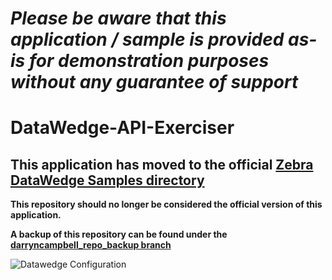 *Please be aware that this application / sample is provided as-is for demonstration purposes without any guarantee of support*
=========================================================

# DataWedge-API-Exerciser

## This application has moved to the official [Zebra DataWedge Samples directory](https://github.com/Zebra/samples-datawedge/tree/master/DataWedge-API-Exerciser)

**This repository should no longer be considered the official version of this application.**  

**A backup of this repository can be found under the [darryncampbell_repo_backup branch](https://github.com/darryncampbell/DataWedge-API-Exerciser/tree/darryncampbell_repo_backup)**

![Datawedge Configuration](https://raw.githubusercontent.com/darryncampbell/DataWedge-API-Exerciser/darryncampbell_repo_backup/screenshots/api-exerciser.png?raw=true)
